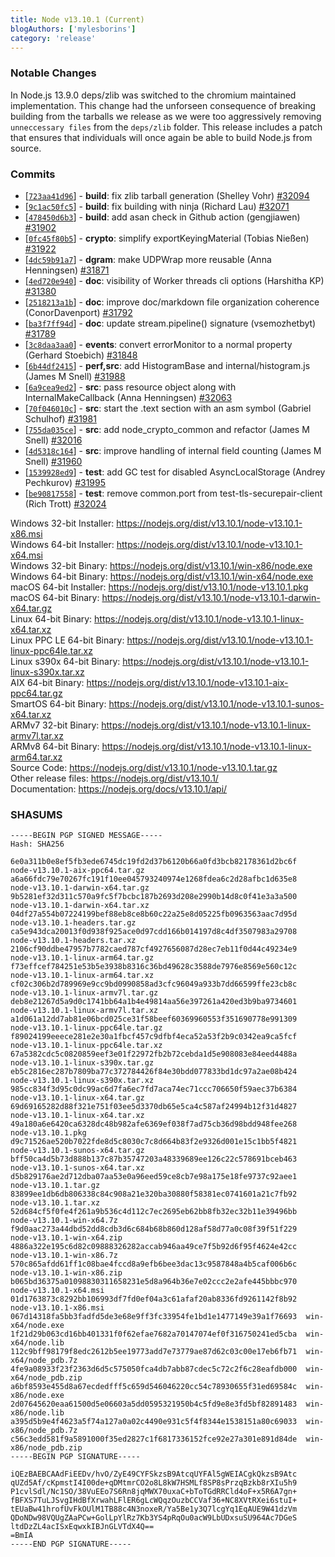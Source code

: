 ```yaml
---
title: Node v13.10.1 (Current)
blogAuthors: ['mylesborins']
category: 'release'
---
```


### Notable Changes

In Node.js 13.9.0 deps/zlib was switched to the chromium maintained implementation. This change
had the unforseen consequence of breaking building from the tarballs we release as we were too
aggressively removing `unneccessary files` from the `deps/zlib` folder. This release includes
a patch that ensures that individuals will once again be able to build Node.js from source.

### Commits

* [[`723aa41d96`](https://github.com/nodejs/node/commit/723aa41d96)] - **build**: fix zlib tarball generation (Shelley Vohr) [#32094](https://github.com/nodejs/node/pull/32094)
* [[`9c1ac50fc5`](https://github.com/nodejs/node/commit/9c1ac50fc5)] - **build**: fix building with ninja (Richard Lau) [#32071](https://github.com/nodejs/node/pull/32071)
* [[`478450d6b3`](https://github.com/nodejs/node/commit/478450d6b3)] - **build**: add asan check in Github action (gengjiawen) [#31902](https://github.com/nodejs/node/pull/31902)
* [[`0fc45f80b5`](https://github.com/nodejs/node/commit/0fc45f80b5)] - **crypto**: simplify exportKeyingMaterial (Tobias Nießen) [#31922](https://github.com/nodejs/node/pull/31922)
* [[`4dc59b91a7`](https://github.com/nodejs/node/commit/4dc59b91a7)] - **dgram**: make UDPWrap more reusable (Anna Henningsen) [#31871](https://github.com/nodejs/node/pull/31871)
* [[`4ed720e940`](https://github.com/nodejs/node/commit/4ed720e940)] - **doc**: visibility of Worker threads cli options (Harshitha KP) [#31380](https://github.com/nodejs/node/pull/31380)
* [[`2518213a1b`](https://github.com/nodejs/node/commit/2518213a1b)] - **doc**: improve doc/markdown file organization coherence (ConorDavenport) [#31792](https://github.com/nodejs/node/pull/31792)
* [[`ba3f7ff94d`](https://github.com/nodejs/node/commit/ba3f7ff94d)] - **doc**: update stream.pipeline() signature (vsemozhetbyt) [#31789](https://github.com/nodejs/node/pull/31789)
* [[`3c8daa3aa0`](https://github.com/nodejs/node/commit/3c8daa3aa0)] - **events**: convert errorMonitor to a normal property (Gerhard Stoebich) [#31848](https://github.com/nodejs/node/pull/31848)
* [[`6b44df2415`](https://github.com/nodejs/node/commit/6b44df2415)] - **perf,src**: add HistogramBase and internal/histogram.js (James M Snell) [#31988](https://github.com/nodejs/node/pull/31988)
* [[`6a9cea9ed2`](https://github.com/nodejs/node/commit/6a9cea9ed2)] - **src**: pass resource object along with InternalMakeCallback (Anna Henningsen) [#32063](https://github.com/nodejs/node/pull/32063)
* [[`70f046010c`](https://github.com/nodejs/node/commit/70f046010c)] - **src**: start the .text section with an asm symbol (Gabriel Schulhof) [#31981](https://github.com/nodejs/node/pull/31981)
* [[`755da035ce`](https://github.com/nodejs/node/commit/755da035ce)] - **src**: add node\_crypto\_common and refactor (James M Snell) [#32016](https://github.com/nodejs/node/pull/32016)
* [[`4d5318c164`](https://github.com/nodejs/node/commit/4d5318c164)] - **src**: improve handling of internal field counting (James M Snell) [#31960](https://github.com/nodejs/node/pull/31960)
* [[`1539928ed9`](https://github.com/nodejs/node/commit/1539928ed9)] - **test**: add GC test for disabled AsyncLocalStorage (Andrey Pechkurov) [#31995](https://github.com/nodejs/node/pull/31995)
* [[`be90817558`](https://github.com/nodejs/node/commit/be90817558)] - **test**: remove common.port from test-tls-securepair-client (Rich Trott) [#32024](https://github.com/nodejs/node/pull/32024)

Windows 32-bit Installer: https://nodejs.org/dist/v13.10.1/node-v13.10.1-x86.msi<br>
Windows 64-bit Installer: https://nodejs.org/dist/v13.10.1/node-v13.10.1-x64.msi<br>
Windows 32-bit Binary: https://nodejs.org/dist/v13.10.1/win-x86/node.exe<br>
Windows 64-bit Binary: https://nodejs.org/dist/v13.10.1/win-x64/node.exe<br>
macOS 64-bit Installer: https://nodejs.org/dist/v13.10.1/node-v13.10.1.pkg<br>
macOS 64-bit Binary: https://nodejs.org/dist/v13.10.1/node-v13.10.1-darwin-x64.tar.gz<br>
Linux 64-bit Binary: https://nodejs.org/dist/v13.10.1/node-v13.10.1-linux-x64.tar.xz<br>
Linux PPC LE 64-bit Binary: https://nodejs.org/dist/v13.10.1/node-v13.10.1-linux-ppc64le.tar.xz<br>
Linux s390x 64-bit Binary: https://nodejs.org/dist/v13.10.1/node-v13.10.1-linux-s390x.tar.xz<br>
AIX 64-bit Binary: https://nodejs.org/dist/v13.10.1/node-v13.10.1-aix-ppc64.tar.gz<br>
SmartOS 64-bit Binary: https://nodejs.org/dist/v13.10.1/node-v13.10.1-sunos-x64.tar.xz<br>
ARMv7 32-bit Binary: https://nodejs.org/dist/v13.10.1/node-v13.10.1-linux-armv7l.tar.xz<br>
ARMv8 64-bit Binary: https://nodejs.org/dist/v13.10.1/node-v13.10.1-linux-arm64.tar.xz<br>
Source Code: https://nodejs.org/dist/v13.10.1/node-v13.10.1.tar.gz<br>
Other release files: https://nodejs.org/dist/v13.10.1/<br>
Documentation: https://nodejs.org/docs/v13.10.1/api/

### SHASUMS

```
-----BEGIN PGP SIGNED MESSAGE-----
Hash: SHA256

6e0a311b0e8ef5fb3ede6745dc19fd2d37b6120b66a0fd3bcb82178361d2bc6f  node-v13.10.1-aix-ppc64.tar.gz
a6a66fdc79e70267fc191f10ee045793240974e1268fdea6c2d28afbc1d635e8  node-v13.10.1-darwin-x64.tar.gz
9b5281ef32d311c570a9fc5f7bcbc187b2693d208e2990b14d8c0f41e3a3a500  node-v13.10.1-darwin-x64.tar.xz
04df27a554b07224199bef88eb8ce8b60c22a25e8d05225fb0963563aac7d95d  node-v13.10.1-headers.tar.gz
ca5e943dca20013f0d938f925ace0d97cdd166b014197d8c4df3507983a29708  node-v13.10.1-headers.tar.xz
2106cf90ddbe47957b7782caed787cf4927656087d28ec7eb11f0d44c49234e9  node-v13.10.1-linux-arm64.tar.gz
f73effcef784251e53b5e3938b8316c36bd49628c3588de7976e8569e560c12c  node-v13.10.1-linux-arm64.tar.xz
cf02c306b2d789969e9cc9bd0990858ad3cfc96049a933b7dd66599ffe23cb8c  node-v13.10.1-linux-armv7l.tar.gz
deb8e21267d5a9d0c1741bb64a1b4e49814aa56e397261a420ed3b9ba9734601  node-v13.10.1-linux-armv7l.tar.xz
a1d061a12dd7ab81e06bcd025ce31f58beef60369960553f351690778e991309  node-v13.10.1-linux-ppc64le.tar.gz
f89024199eeece281e2e30a1fbcf457c9dfbf4eca52a53f2b9c0342ea9ca5fcf  node-v13.10.1-linux-ppc64le.tar.xz
67a5382cdc5c0820859eef3e01f22972fb2b72cebda1d5e908083e84eed4488a  node-v13.10.1-linux-s390x.tar.gz
eb5c2816ec287b7809ba77c372784426f84e30bdd077833bd1dc97a2ae08b424  node-v13.10.1-linux-s390x.tar.xz
985cc834f3d95c0dc99ac6d7fa6ec7fd7aca74ec71ccc706650f59aec37b6384  node-v13.10.1-linux-x64.tar.gz
69d69165282d88f321e751f03ee5d3370db65e5ca4c587af24994b12f31d4827  node-v13.10.1-linux-x64.tar.xz
49a180a6e6420ca6328dc48b982afe6369ef038f7ad75cb36d98bdd948fee268  node-v13.10.1.pkg
d9c71526ae520b7022fde8d5c8030c7c8d664b83f2e9326d001e15c1bb5f4821  node-v13.10.1-sunos-x64.tar.gz
bff50ca4d5b73d888b137c87b35747203a48339689ee126c22c578691bceb463  node-v13.10.1-sunos-x64.tar.xz
d5b829176ae2d712dba07aa53e0a96eed59ce8cb7e98a175e18fe9737c92aee1  node-v13.10.1.tar.gz
83899ee1db6db806338c84c908a21e320ba30880f58381ec0741601a21c7fb92  node-v13.10.1.tar.xz
52d684cf5f0fe4f261a9b536c4d112c7ec2695eb62bb8fb32ec32b11e39496bb  node-v13.10.1-win-x64.7z
f9d0aac273a44dbd52dd8cdb3d6c684b68b860d128af58d77a0c08f39f51f229  node-v13.10.1-win-x64.zip
4886a322e195c6d82c09888326282accab946aa49ce7f5b92d6f95f4624e42cc  node-v13.10.1-win-x86.7z
570c865afdd61ff1c08bae4fccd8a9efb6bee3dac13c9587848a4b5caf006b6c  node-v13.10.1-win-x86.zip
b065bd36375a01098830311658231e5d8a964b36e7e02ccc2e2afe445bbbc970  node-v13.10.1-x64.msi
01d1763873c8292bb106993df7fd0ef04a3c61afaf20ab8336fd9261142f8b92  node-v13.10.1-x86.msi
067d14318fa5bb3fadfd5de3e68e9ff3fc33954fe1bd1e1477149e39a1f76693  win-x64/node.exe
1f21d29b063cd16bb401331f0f62efae7682a70147074ef0f316750241ed5cba  win-x64/node.lib
112c9bff98179f8edc2612b5ee19773add7e73779ae87d62c03c00e17eb6fb71  win-x64/node_pdb.7z
4fe9a08933f23f2363d6d5c575050fca4db7abb87cdec5c72c2f6c28eafdb000  win-x64/node_pdb.zip
a6bf8593e455d8a67ecdedfff5c659d546046220cc54c78930655f31ed69584c  win-x86/node.exe
2d07645620eaa61500d5e06603a5dd0595321950b4c5fd9e8e3fd5bf82891483  win-x86/node.lib
a395d5b9e4f4623a5f74a127a0a02c4490e931c5f4f8344e1538151a80c69033  win-x86/node_pdb.7z
c56c3edd581f9a5891000f35ed2827c1f6817336152fce92e27a301e891d84de  win-x86/node_pdb.zip
-----BEGIN PGP SIGNATURE-----

iQEzBAEBCAAdFiEEDv/hvO/ZyE49CYFSkzsB9AtcqUYFAl5gWEIACgkQkzsB9Atc
qUZd5Af/cKpmstI4I00de+qDMtmrCO2o8L8kW7HSMLf8SP8sPrzqBzkb8rXIu5h9
P1cvlSdl/Nc1SO/38VuEEo7S6Rn8jqMWX70uxaC+bToTGdRRCld4oF+x5R6A7gn+
fBFXS7TuLJSvgIHdBfXrwahLFlER6gLcWQqzOuzbCCVaf36+NC8XVtRXei6stuI+
tEUaBw41hrofUvFkOUlM1TB88c4N3noxeR/Ya5Be1y3Q7lcgYq1EqAUE9W41dzVm
QDoNDw98VQUgZAaPCw+GolLpYlRz7Kb3YS4pRqOu0acW9LbUDxsuSU964Ac7DGeS
ltdDzZL4acISxEqwxkIBJnGLVTdX4Q==
=BmIA
-----END PGP SIGNATURE-----

```
